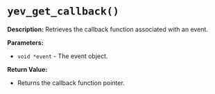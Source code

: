 # `yev_get_callback()`

**Description:**
Retrieves the callback function associated with an event.

**Parameters:**
- `void *event` - The event object.

**Return Value:**
- Returns the callback function pointer.
